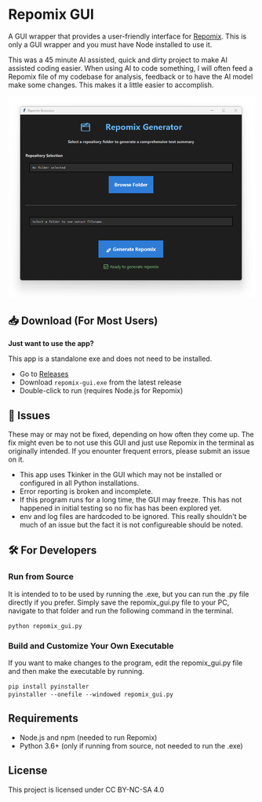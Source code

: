# Repomix GUI

A GUI wrapper that provides a user-friendly interface for [Repomix](https://github.com/yamadashy/repomix). This is only
a GUI wrapper and you must have Node installed to use it.

This was a 45 minute AI assisted, quick and dirty project to make AI assisted coding easier. When using AI to code
something, I will often feed a Repomix file of my codebase for analysis, feedback or to have the AI model make some
changes. This makes it a little easier to accomplish.

![App Screenshot](screenshots/app_preview.png)

## 📥 Download (For Most Users)

**Just want to use the app?**

This app is a standalone exe and does not need to be installed.

-   Go to [Releases](https://github.com/yourusername/repomix-gui/releases)
-   Download `repomix-gui.exe` from the latest release
-   Double-click to run (requires Node.js for Repomix)

## 🚧 Issues

These may or may not be fixed, depending on how often they come up. The fix might even be to not use this GUI and just use Repomix in the terminal as originally intended. If you enounter frequent errors, please submit an issue on it.

-   This app uses Tkinker in the GUI which may not be installed or configured in all Python installations.
-   Error reporting is broken and incomplete.
-   If this program runs for a long time, the GUI may freeze. This has not happened in initial testing so no fix has has
    been explored yet.
-   env and log files are hardcoded to be ignored. This really shouldn't be much of an issue but the fact it is not configureable should be noted.

## 🛠️ For Developers

### Run from Source

It is intended to to be used by running the .exe, but you can run the .py file directly if you prefer. Simply save the repomix_gui.py file to your PC, navigate to that folder and run the following command in the terminal.

```
python repomix_gui.py
```

### Build and Customize Your Own Executable

If you want to make changes to the program, edit the repomix_gui.py file and then make the executable by running.

```
pip install pyinstaller
pyinstaller --onefile --windowed repomix_gui.py
```

## Requirements

-   Node.js and npm (needed to run Repomix)
-   Python 3.6+ (only if running from source, not needed to run the .exe)

## License

This project is licensed under CC BY-NC-SA 4.0
